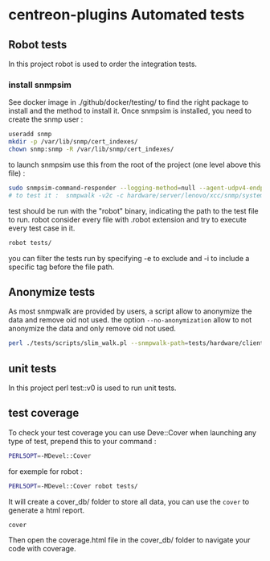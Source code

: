 # centreon-plugins Automated tests

## Robot tests

In this project robot is used to order the integration tests.

### install snmpsim

See docker image in ./github/docker/testing/ to find the right package to install and the method to install it.
Once snmpsim is installed, you need to create the snmp user : 

````bash
useradd snmp
mkdir -p /var/lib/snmp/cert_indexes/
chown snmp:snmp -R /var/lib/snmp/cert_indexes/
````

to launch snmpsim use this from the root of the project (one level above this file) :
```bash
sudo snmpsim-command-responder --logging-method=null --agent-udpv4-endpoint=127.0.0.1:2024 --process-user=snmp --process-group=snmp --data-dir='./tests' &
# to test it :  snmpwalk -v2c -c hardware/server/lenovo/xcc/snmp/system-health-ok 127.0.0.1:2024
```

test should be run with the "robot" binary, indicating the path to the test file to run. 
robot consider every file with .robot extension and try to execute every test case in it. 

```bash
robot tests/
```

you can filter the tests run by specifying -e to exclude and -i to include a specific tag before the file path.


## Anonymize tests

As most snmpwalk are provided by users, a script allow to anonymize the data and remove oid not used.
the option  `--no-anonymization` allow to not anonymize the data and only remove oid not used.

```bash
perl ./tests/scripts/slim_walk.pl --snmpwalk-path=tests/hardware/client.snmpwalk > smaller-file.snmpwalk
```


## unit tests

In this project perl test::v0 is used to run unit tests.

## test coverage
To check your test coverage you can use Deve::Cover
when launching any type of test, prepend this to your command : 

```bash
PERL5OPT=-MDevel::Cover
```

for exemple for robot : 

```bash
PERL5OPT=-MDevel::Cover robot tests/
```

It will create a cover_db/ folder to store all data, you can use the `cover` to generate a html report. 
```bash
cover
```

Then open the coverage.html file in the cover_db/ folder to navigate your code with coverage.
